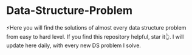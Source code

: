 # Data-Structure-Problem
⚡️Here you will find the solutions of almost every data structure problem from easy to hard level. If you find this repository helpful, star it👆. I will update here daily, with every new DS problem I solve.
